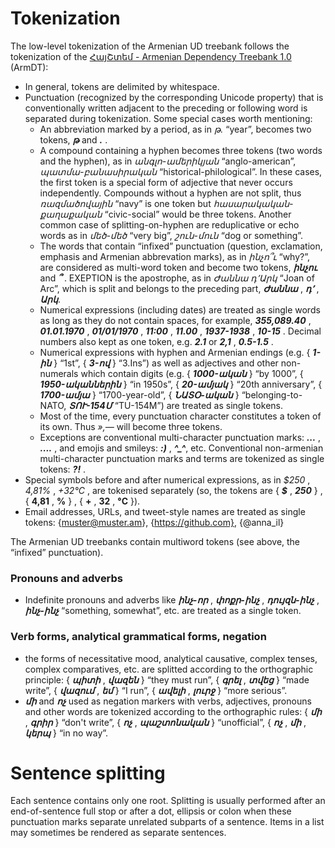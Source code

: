 # Tokenization

The low-level tokenization of the Armenian UD treebank follows the tokenization of the
[ՀայՇտեմ - Armenian Dependency Treebank 1.0](http://armtreebank.yerevann.com/) (ArmDT):

* In general, tokens are delimited by whitespace.
* Punctuation (recognized by the corresponding Unicode property) that is conventionally written adjacent to the preceding or following word is separated during tokenization.
  Some special cases worth mentioning:
  * An abbreviation marked by a period, as in *թ.* “year”, becomes two tokens, *<b>թ</b>* and *<b>.</b>* .
  * A compound containing a hyphen becomes three tokens (two words and the hyphen), as in *անգլո-ամերիկյան* “anglo-american”, *պատմա-բանասիրական* “historical-philological”.
    In these cases, the first token is a special form of adjective that never occurs independently.
    Compounds without a hyphen are not split, thus _ռազմածովային_ “navy” is one token but _հասարակական-քաղաքական_ “civic-social” would be three tokens.
    Another common case of splitting-on-hyphen are reduplicative or echo words as in _մեծ-մեծ_ “very big”, _շուն-մուն_ “dog or something”.
  * The words that contain “infixed” punctuation (question, exclamation, emphasis and Armenian abbrevation marks), as in *ինչո՞ւ* “why?”, are considered as multi-word token and become two tokens, *<b>ինչու</b>* and *<b>՞</b>* . EXEPTION is the apostrophe, as in *Ժաննա դ՚Արկ* “Joan of Arc”, which is split and belongs to the preceding part, *<b>Ժաննա</b>* , *<b>դ՚</b>* , *<b>Արկ</b>*.
  * Numerical expressions (including dates) are treated as single words as long as they do not contain spaces, for example, *<b>355,089.40</b>* , *<b>01.01.1970</b>* , *<b>01/01/1970</b>* , *<b>11:00</b>* , *<b>11.00</b>* , *<b>1937-1938</b>* , *<b>10-15</b>* . Decimal numbers also kept as one token, e.g. *<b>2.1</b>* or *<b>2,1</b>* , *<b>0.5-1.5</b>* .
  * Numerical expressions with hyphen and Armenian endings (e.g. { *<b>1-ին</b>* } “1st”, { *<b>3-ով</b>* } “3.Ins”) as well as adjectives and other non-numerals which contain digits (e.g. { *<b>1000-ական</b>* } “by 1000”, { *<b>1950-ականներին</b>* } “in 1950s”, { *<b>20-ամյակ</b>* } “20th anniversary”, { *<b>1700-ամյա</b>* } “1700-year-old”, { *<b>ՆԱՏՕ-ական</b>* } “belonging-to-NATO, *<b>ՏՈՒ-154Մ</b>* “TU-154M”) are treated as single tokens.
  * Most of the time, every punctuation character constitutes a token of its own. Thus *»,—* will become three tokens.
  * Exceptions are conventional multi-character punctuation marks: *<b>...</b>* , *<b>....</b>* , and emojis and smileys: *<b>:)</b>* , *<b>^_^</b>*, etc.
  Conventional non-armenian multi-character punctuation marks and terms are tokenized as single tokens: *<b>?!</b>* .
* Special symbols before and after numerical expressions, as in *$250* , *4,81%* , *+32°С* , are tokenised separately (so, the tokens are { *<b>$</b>* , *<b>250</b>* } , { <b>4,81</b> , <b>%</b> } , { <b>+</b> , <b>32</b> , <b>°С</b> }).
* Email addresses, URLs, and tweet-style names are treated as single tokens: {muster@muster.am}, {https://github.com}, {@anna_il}

The Armenian UD treebanks contain multiword tokens (see above, the “infixed” punctuation).

### Pronouns and adverbs

* Indefinite pronouns and adverbs like *<b>ինչ-որ*</b> , *<b>փոքր-ինչ</b>* , *<b>դույզն-ինչ</b>* , *<b>ինչ-ինչ</b>* “something, somewhat”, etc. are treated as a single token.

### Verb forms, analytical grammatical forms, negation

* the forms of necessitative mood, analytical causative, complex tenses, complex comparatives, etc. are splitted
according to the orthographic principle: { *<b>պիտի</b>* , *<b>վազեն</b>* } “they must run”, { *<b>գրել</b>* , *<b>տվեց</b>* } “made write”, { *<b>վազում</b>* , *<b>եմ</b>* } “I run”, { *<b>ավելի</b>* , *<b>լուրջ</b>* } “more serious”.
* *<b>մի</b>* and *<b>ոչ</b>* used as negation markers with verbs, adjectives, pronouns and other words are tokenized according to the orthographic rules: { *<b>մի</b>* , *<b>գրիր</b>* } “don't write”, { *<b>ոչ</b>* , *<b>պաշտոնական</b>* } “unofficial”, { *<b>ոչ</b>* , *<b>մի</b>* , *<b>կերպ</b>* } “in no way”.

# Sentence splitting

Each sentence contains only one root.
Splitting is usually performed after an end-of-sentence full stop or after a dot, ellipsis or colon when these punctuation marks separate unrelated subparts of a sentence. Items in a list may sometimes be rendered as separate sentences.
